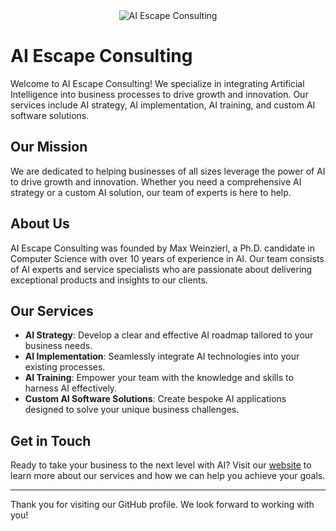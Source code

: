 <div align="center">
  <img src="https://cdn.aiescape.io/consulting-box.png" alt="AI Escape Consulting" target="https://consulting.aiescape.io/" style="max-width: 200px;">
</div>

# AI Escape Consulting

Welcome to AI Escape Consulting! We specialize in integrating Artificial Intelligence into business processes to drive growth and innovation. Our services include AI strategy, AI implementation, AI training, and custom AI software solutions.

## Our Mission

We are dedicated to helping businesses of all sizes leverage the power of AI to drive growth and innovation. Whether you need a comprehensive AI strategy or a custom AI solution, our team of experts is here to help.

## About Us

AI Escape Consulting was founded by Max Weinzierl, a Ph.D. candidate in Computer Science with over 10 years of experience in AI. Our team consists of AI experts and service specialists who are passionate about delivering exceptional products and insights to our clients.

## Our Services

- **AI Strategy**: Develop a clear and effective AI roadmap tailored to your business needs.
- **AI Implementation**: Seamlessly integrate AI technologies into your existing processes.
- **AI Training**: Empower your team with the knowledge and skills to harness AI effectively.
- **Custom AI Software Solutions**: Create bespoke AI applications designed to solve your unique business challenges.

## Get in Touch

Ready to take your business to the next level with AI? Visit our [website](https://consulting.aiescape.io/) to learn more about our services and how we can help you achieve your goals.

---

Thank you for visiting our GitHub profile. We look forward to working with you!

